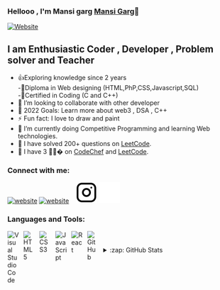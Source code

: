 ### Hellooo , I'm Mansi garg [Mansi Garg](https://mansi-garg-12.github.io/)👋 

[![Website](https://img.shields.io/website?label=mansi-garg-12.com&style=for-the-badge&url=https://mansi-garg-12.github.io/)](https://mansi-garg-12.github.io/)

## I am Enthusiastic Coder , Developer , Problem solver and Teacher

- 👍Exploring knowledge since 2 years<br>
-🧠Diploma in Web designing (HTML,PhP,CSS,Javascript,SQL)<br>
-📃Certified in Coding (C and C++)
- 👯 I’m looking to collaborate with other developer
- 🥅 2022 Goals: Learn more about web3 , DSA , C++
- ⚡ Fun fact: I love to draw and paint
- 🌱 I’m currently doing Competitive Programming and learning Web technologies.
- 🥅 I have solved 200+ questions on [LeetCode](https://www.linkedin.com/in/mansi-garg-018494215/).
- 🥅 I have 3 🌟🌟� on [CodeChef](https://www.codechef.com/users/indian_coder12) and [LeetCode](https://www.linkedin.com/in/mansi-garg-018494215/).

### Connect with me:

[![website](./img/linkdln.png)](https://linkedin.com/in/mansi-garg-018494215#gh-light-mode-only)
[![website](./img/instragram.png)](https://linkedin.com/in/mansi-garg-018494215#gh-dark-mode-only)
&nbsp;&nbsp;
[![website](./img/instagram-light.svg)](https://instagram.com/_indian_coder_/?hl=en#gh-light-mode-only)
[![website](./img/instagram-dark.svg)](https://instagram.com/_indian_coder_/?hl=en#gh-dark-mode-only)

### Languages and Tools:

<img align="left" alt="Visual Studio Code" width="26px" src="https://cdn.jsdelivr.net/gh/devicons/devicon/icons/vscode/vscode-original.svg" style="padding-right:10px;" />
<img align="left" alt="HTML5" width="26px" src="https://cdn.jsdelivr.net/gh/devicons/devicon/icons/html5/html5-original.svg" style="padding-right:10px;" />
<img align="left" alt="CSS3" width="26px" src="https://cdn.jsdelivr.net/gh/devicons/devicon/icons/css3/css3-original.svg" style="padding-right:10px;" />
<img align="left" alt="JavaScript" width="26px" src="https://cdn.jsdelivr.net/gh/devicons/devicon/icons/javascript/javascript-original.svg" style="padding-right:10px;" />
<img align="left" alt="React" width="26px" src="https://cdn.jsdelivr.net/gh/devicons/devicon/icons/react/react-original.svg" style="padding-right:10px;" />
<img align="left" alt="GitHub" width="26px" src="https://user-images.githubusercontent.com/3369400/139448065-39a229ba-4b06-434b-bc67-616e2ed80c8f.png" style="padding-right:10px;" />
<br />
<br />

<details>
  <summary>:zap: GitHub Stats</summary>

  <img align="left" alt="mansi-garg-12's GitHub Stats" src="https://github-readme-stats.vercel.app/api?username=mansi-garg-12&show_icons=true&hide_border=false&title_color=ff652f&icon_color=FFE400&bg_color=09131B&text_color=ffffff&border_color=0c1a25" />

</details>

[website]: https://mansi-garg-12.github.io/
[instagram]:https://www.instagram.com/_indian_coder_/?hl=en
[linkedin]: https://www.linkedin.com/in/mansi-garg-018494215/
